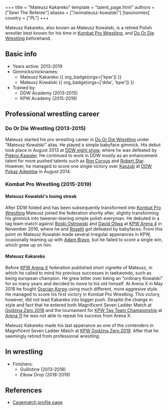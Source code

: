 +++
title = "Mateusz Kakareko"
template = "talent_page.html"
authors = ["Sewi The Referee"]
aliases = ["/w/mateusz-kowalski"]
[taxonomies]
country = ["PL"]
+++

Mateusz Kakareko, also known as Mateusz Kowalski, is a retired Polish wrestler best known for his time in [Kombat Pro Wrestling](@/o/kpw.md), and [Do Or Die Wrestling](@/o/dfw.md) beforehand.

## Basic info

* Years active: 2013-2019
* Gimmicks/nicknames:
  - Mateusz Kakareko {{ org_badge(orgs=['kpw']) }}
  - Mateusz Kowalski {{ org_badge(orgs=['ddw', 'kpw']) }}
* Trained by:
  - DDW Academy (2013-2015)
  - KPW Academy (2015-2019)

## Professional wrestling career

### Do Or Die Wrestling (2013-2015)

Mateusz started his pro wrestling career in [Do Or Die Wrestling](@/o/ddw.md) under "Mateusz Kowalski" alias. He played a simple babyface gimmick. His debut took place in August 2013 at [DDW eight show](@/e/ddw/2013-08-17-ddw-8.md), where he was defeated by [Piękny Kawaler](@/w/piekny-kawaler.md). He continued to work in DDW mostly as an enhancement talent for more pushed talents such as [Ron Corvus](@/w/ron-corvus.md) and [Robert Star](@/w/robert-star.md). However, he managed to score one single victory over [Kaszub](@/w/kaszub.md) at [DDW Pokaz Adeptów](@/e/ddw/2014-08-16-ddw-pokaz-adeptow.md) in August 2014. 

### Kombat Pro Wrestling (2015-2019)

#### Mateusz Kowalski's losing streak

After DDW folded and has been subsequently transformed into [Kombat Pro Wrestling](@/o/kpw.md) Mateusz joined the federation shortly after, slightly transforming his gimmick into tweener-leaning simple polish everyman. He debuted in a tag team match against [Boski Ostrowski](@/w/ostrowski.md) and [David Oliwa](@/w/david-oliwa.md) at [KPW Arena 4](@/e/kpw/2016-11-26-kpw-arena-4-nowy-rozdzial.md) in November 2016, where he and [Rosetti](@/w/rosetti.md) got defeated by babyfaces. From this point on Mateusz Kowalski made several irregular apperances in KPW, ocasionally teaming up with [Adam Bravo](@/w/adam-bravo.md), but he failed to score a single win, which grew up on him.

#### Mateusz Kakareko 

Before [KPW Arena X](@/e/kpw/2018-05-26-kpw-arena-x-kawaleria-vs-sojusz.md) federation published short vignette of Mateusz, in which he called to mind his previous successes in taekwondo, such as being european champion. He grew bitter over being an "ordinary Kowalski" for so many years and decided to move to his old himself. At Arena X in May 2018 he fought [Gracjan Korpo](@/w/gracjan-korpo.md) using much different, more aggresive style. He managed to score his first victory in Kombat Pro Wrestling. This victory, however, did not lead Kakareko into bigger push. Despite the change in style and fact that he entered both Magnificent Seven Ladder Match at [Godzina Zero 2018](@/e/kpw/2018-08-11-kpw-godzina-zero-2018.md) and the tournament for [KPW Tag Team Championship](@/c/kpw-tag-team-championship.md) at [Arena 11](@/e/kpw/2018-11-03-kpw-arena-11-podwojne-zagrozenie.md) he was not able to repeat his success from Arena X. 

Mateusz Kakareko made his last apperance as one of the contenders in Magnificent Seven Ladder Match at [KPW Godzina Zero 2019](@/e/kpw/2019-08-17-kpw-godzina-zero-2019.md). After that he seemingly retired from professional wrestling.

## In wrestling

* Finishers:
  - Guillotine (2013-2018)
  - Elbow Drop (2018-2019)

## References

* [Cagematch profile page](https://www.cagematch.net/?id=2&nr=14995)
